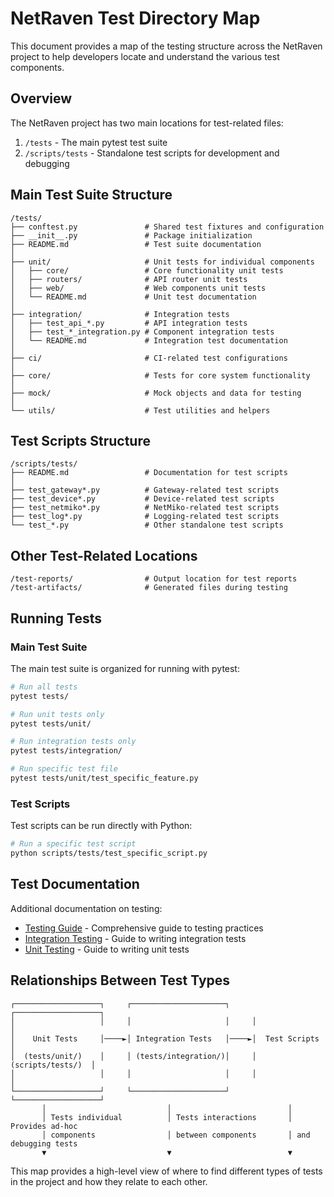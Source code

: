 # NetRaven Test Directory Map

This document provides a map of the testing structure across the NetRaven project to help developers locate and understand the various test components.

## Overview

The NetRaven project has two main locations for test-related files:

1. `/tests` - The main pytest test suite
2. `/scripts/tests` - Standalone test scripts for development and debugging

## Main Test Suite Structure

```
/tests/
├── conftest.py               # Shared test fixtures and configuration
├── __init__.py               # Package initialization
├── README.md                 # Test suite documentation
│
├── unit/                     # Unit tests for individual components
│   ├── core/                 # Core functionality unit tests
│   ├── routers/              # API router unit tests
│   ├── web/                  # Web components unit tests
│   └── README.md             # Unit test documentation
│
├── integration/              # Integration tests
│   ├── test_api_*.py         # API integration tests
│   ├── test_*_integration.py # Component integration tests
│   └── README.md             # Integration test documentation
│
├── ci/                       # CI-related test configurations
│
├── core/                     # Tests for core system functionality
│
├── mock/                     # Mock objects and data for testing
│
└── utils/                    # Test utilities and helpers
```

## Test Scripts Structure

```
/scripts/tests/
├── README.md                 # Documentation for test scripts
│
├── test_gateway*.py          # Gateway-related test scripts
├── test_device*.py           # Device-related test scripts
├── test_netmiko*.py          # NetMiko-related test scripts
├── test_log*.py              # Logging-related test scripts
└── test_*.py                 # Other standalone test scripts
```

## Other Test-Related Locations

```
/test-reports/                # Output location for test reports
/test-artifacts/              # Generated files during testing
```

## Running Tests

### Main Test Suite

The main test suite is organized for running with pytest:

```bash
# Run all tests
pytest tests/

# Run unit tests only
pytest tests/unit/

# Run integration tests only
pytest tests/integration/

# Run specific test file
pytest tests/unit/test_specific_feature.py
```

### Test Scripts

Test scripts can be run directly with Python:

```bash
# Run a specific test script
python scripts/tests/test_specific_script.py
```

## Test Documentation

Additional documentation on testing:

- [Testing Guide](testing.md) - Comprehensive guide to testing practices
- [Integration Testing](integration_testing.md) - Guide to writing integration tests
- [Unit Testing](unit_testing.md) - Guide to writing unit tests

## Relationships Between Test Types

```
┌───────────────────┐     ┌─────────────────────┐     ┌───────────────────┐
│                   │     │                     │     │                   │
│    Unit Tests     │────►│ Integration Tests   │────►│  Test Scripts     │
│  (tests/unit/)    │     │ (tests/integration/)│     │ (scripts/tests/)  │
│                   │     │                     │     │                   │
└───────────────────┘     └─────────────────────┘     └───────────────────┘
       │                           │                          │
       │ Tests individual          │ Tests interactions       │ Provides ad-hoc
       │ components                │ between components       │ and debugging tests
       ▼                           ▼                          ▼
```

This map provides a high-level view of where to find different types of tests in the project and how they relate to each other. 